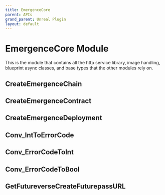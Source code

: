 ```yaml
---
title: EmergenceCore
parent: APIs
grand_parent: Unreal Plugin
layout: default
---
```


# EmergenceCore Module

This is the module that contains all the http service library, image handling, blueprint async classes, and base types that the other modules rely on.

## CreateEmergenceChain

## CreateEmergenceContract

## CreateEmergenceDeployment

## Conv_IntToErrorCode

## Conv_ErrorCodeToInt

## Conv_ErrorCodeToBool

## GetFutureverseCreateFuturepassURL